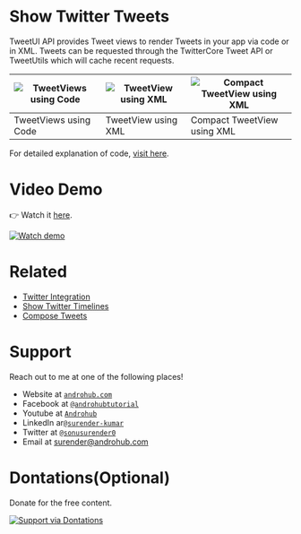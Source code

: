 # Show Twitter Tweets
TweetUI API provides Tweet views to render Tweets in your app via code or in XML. Tweets can be requested through the TwitterCore Tweet API or TweetUtils which will cache recent requests.

![TweetViews using Code](https://i0.wp.com/www.androhub.com/wp-content/uploads/2018/01/runtime.jpg?resize=576%2C1024) | ![TweetView using XML](https://i1.wp.com/www.androhub.com/wp-content/uploads/2018/01/tweet_view.jpg?resize=576%2C1024) | ![Compact TweetView using XML](https://i2.wp.com/www.androhub.com/wp-content/uploads/2018/01/compact_tweet_view.jpg?resize=576%2C1024)
---|---|---
TweetViews using Code | TweetView using XML | Compact TweetView using XML

For detailed explanation of code, [visit here](http://www.androhub.com/android-show-tweets/).

# Video Demo
👉 Watch it <a href="https://youtu.be/Ya8NmPxjf-g">here</a>.
<br>

[![Watch demo](http://i3.ytimg.com/vi/Ya8NmPxjf-g/hqdefault.jpg)](https://youtu.be/Ya8NmPxjf-g)

# Related

- [Twitter Integration](http://www.androhub.com/android-twitter-integration/)
- [Show Twitter Timelines](http://www.androhub.com/android-twitter-show-timelines/)
- [Compose Tweets](http://www.androhub.com/android-compose-tweets-twitter/)

# Support
Reach out to me at one of the following places!

- Website at <a href="http://www.androhub.com/" target="_blank">`androhub.com`</a>
- Facebook at <a href="https://www.facebook.com/androhubtutorial/" target="_blank">`@androhubtutorial`</a>
- Youtube at <a href="https://www.youtube.com/channel/UCHJh3E9mtRzbM3WVVl9glJg" target="_blank">`Androhub`</a>
- LinkedIn ar<a href="https://www.linkedin.com/in/surender-kumar-681472a8?originalSubdomain=in" target="_blank">`@surender-kumar`</a>
- Twitter at <a href="https://twitter.com/sonusurender0/" target="_blank">`@sonusurender0`</a>
- Email at surender@androhub.com

# Dontations(Optional)
Donate for the free content.
<br>

[![Support via Dontations](https://www.paypalobjects.com/en_GB/i/btn/btn_donateCC_LG.gif)](https://www.paypal.com/cgi-bin/webscr?cmd=_donations&business=sonu.surendra0%40gmail.com&currency_code=USD&source=url)

